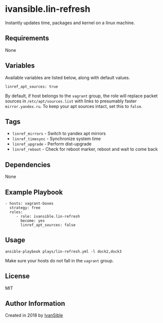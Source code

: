 # ivansible.lin-refresh

Instantly updates time, packages and kernel on a linux machine.

## Requirements

None

## Variables

Available variables are listed below, along with default values.

    linref_apt_sources: true

By default, if host belongs to the `vagrant` group, the role will replace
packet sources in `/etc/apt/sources.list` with links to presumably faster
`mirror.yandex.ru`.
To keep your apt sources intact, set this to `false`.

## Tags

- `linref_mirrors` - Switch to yandex apt mirrors
- `linref_timesync` - Synchronize system time
- `linref_upgrade` - Perform dist-upgrade
- `linref_reboot` - Check for reboot marker, reboot and wait to come back

## Dependencies

None

## Example Playbook

    - hosts: vagrant-boxes
      strategy: free
      roles:
         - role: ivansible.lin-refresh
           become: yes
           linref_apt_sources: false

## Usage

    ansible-playbook plays/lin-refresh.yml -l dock2,dock3

Make sure your hosts do not fall in the `vagrant` group.

## License

MIT

## Author Information

Created in 2018 by [IvanSible](https://github.com/ivansible)
